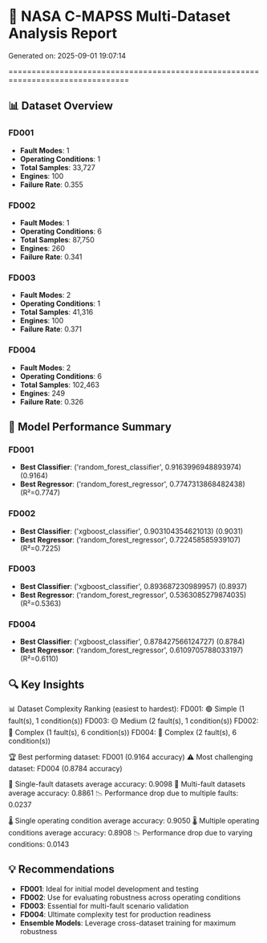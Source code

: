 # 🚀 NASA C-MAPSS Multi-Dataset Analysis Report
Generated on: 2025-09-01 19:07:14

================================================================================

## 📊 Dataset Overview

### FD001
- **Fault Modes**: 1
- **Operating Conditions**: 1
- **Total Samples**: 33,727
- **Engines**: 100
- **Failure Rate**: 0.355

### FD002
- **Fault Modes**: 1
- **Operating Conditions**: 6
- **Total Samples**: 87,750
- **Engines**: 260
- **Failure Rate**: 0.341

### FD003
- **Fault Modes**: 2
- **Operating Conditions**: 1
- **Total Samples**: 41,316
- **Engines**: 100
- **Failure Rate**: 0.371

### FD004
- **Fault Modes**: 2
- **Operating Conditions**: 6
- **Total Samples**: 102,463
- **Engines**: 249
- **Failure Rate**: 0.326

## 🎯 Model Performance Summary

### FD001
- **Best Classifier**: ('random_forest_classifier', 0.9163996948893974) (0.9164)
- **Best Regressor**: ('random_forest_regressor', 0.7747313868482438) (R²=0.7747)

### FD002
- **Best Classifier**: ('xgboost_classifier', 0.903104354621013) (0.9031)
- **Best Regressor**: ('random_forest_regressor', 0.722458585939107) (R²=0.7225)

### FD003
- **Best Classifier**: ('xgboost_classifier', 0.893687230989957) (0.8937)
- **Best Regressor**: ('random_forest_regressor', 0.5363085279874035) (R²=0.5363)

### FD004
- **Best Classifier**: ('xgboost_classifier', 0.878427566124727) (0.8784)
- **Best Regressor**: ('random_forest_regressor', 0.6109705788033197) (R²=0.6110)

## 🔍 Key Insights

📊 Dataset Complexity Ranking (easiest to hardest):
   FD001: 🟢 Simple (1 fault(s), 1 condition(s))
   FD003: 🟡 Medium (2 fault(s), 1 condition(s))
   FD002: 🔴 Complex (1 fault(s), 6 condition(s))
   FD004: 🔴 Complex (2 fault(s), 6 condition(s))

🏆 Best performing dataset: FD001 (0.9164 accuracy)
⚠️ Most challenging dataset: FD004 (0.8784 accuracy)

🔧 Single-fault datasets average accuracy: 0.9098
🔧 Multi-fault datasets average accuracy: 0.8861
📉 Performance drop due to multiple faults: 0.0237

🌡️ Single operating condition average accuracy: 0.9050
🌡️ Multiple operating conditions average accuracy: 0.8908
📉 Performance drop due to varying conditions: 0.0143

## 💡 Recommendations
- **FD001**: Ideal for initial model development and testing
- **FD002**: Use for evaluating robustness across operating conditions
- **FD003**: Essential for multi-fault scenario validation
- **FD004**: Ultimate complexity test for production readiness
- **Ensemble Models**: Leverage cross-dataset training for maximum robustness